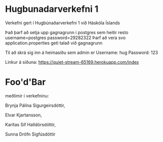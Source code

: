 # Hugbunadarverkefni 1

Verkefni gert í Hugbúnaðarverkefni 1 við Háskóla Íslands


Það þarf að setja upp gagnagrunn í postgres sem heitir resto username=postgres password=29282322 Þarf að vera svo application.properties geti talað við gagnagrunn

Til að skrá sig inn á heimasíðu sem admin er Username: hug Password: 123

Linkur á síðuna: https://quiet-stream-65169.herokuapp.com/index 

# Foo'd'Bar

meðlimir í verkefninu:

Brynja Pálína Sigurgeirsdóttir,

Elvar Kjartansson,  

Karítas Sif Halldórsdóttir,

Sunna Dröfn Sigfúsdóttir

